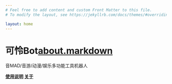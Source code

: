 ```yaml
---
# Feel free to add content and custom Front Matter to this file.
# To modify the layout, see https://jekyllrb.com/docs/themes/#overriding-theme-defaults

layout: home
---
```


# 可怜Bot[about.markdown](_pages%2Fabout.markdown)

音MAD/音游/动漫/娱乐多功能工具机器人

**[使用说明](guide) [关于](about)**

